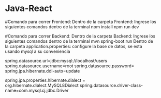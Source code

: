 # Java-React

#Comando para correr Frontend:
  Dentro de la carpeta Frontend:
    Ingrese los siguientes comandos dentro de la terminal
      npm install
      npm run dev

#Comando para correr Backend:
 Dentro de la carpeta Backend:
    Ingrese los siguientes comandos dentro de la terminal
      mvn spring-boot:run
    Dentro de la carpeta application.properties:
      configure la base de datos, se esta usando mysql a su conveniencia
      
  spring.datasource.url=jdbc:mysql://localhost/users
  spring.datasource.username=root
  spring.datasource.password=
  spring.jpa.hibernate.ddl-auto=update
  
  spring.jpa.properties.hibernate.dialect = org.hibernate.dialect.MySQL8Dialect
  spring.datasource.driver-class-name=com.mysql.cj.jdbc.Driver


    
